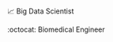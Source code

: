 :chart_with_upwards_trend: Big Data Scientist 

:octocat: Biomedical Engineer

<!---
gcroci2/gcroci2 is a ✨ special ✨ repository because its `README.md` (this file) appears on your GitHub profile.
You can click the Preview link to take a look at your changes.
--->

